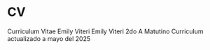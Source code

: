 # CV
Curriculum Vitae Emily Viteri
Emily Viteri
2do A Matutino
Curriculum actualizado a mayo del 2025

